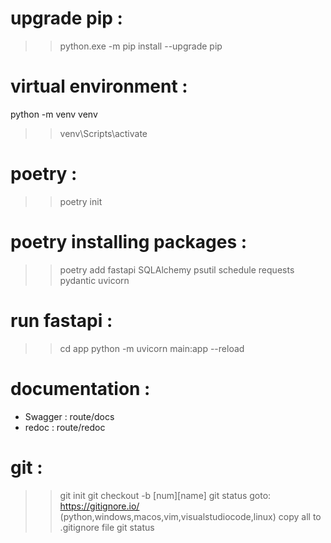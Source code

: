 # upgrade pip :
>>python.exe -m pip install --upgrade pip

# virtual environment :
python -m venv venv
>>venv\Scripts\activate

# poetry :
>>poetry init

# poetry installing packages :
>>poetry add fastapi SQLAlchemy psutil schedule requests pydantic uvicorn

# run fastapi :
>>cd app
>>python -m uvicorn main:app --reload

# documentation :
- Swagger : route/docs
- redoc : route/redoc

# git :
>>git init
>>git checkout -b [num][name]
>>git status
goto: https://gitignore.io/ (python,windows,macos,vim,visualstudiocode,linux)
copy all to .gitignore file
>>git status

